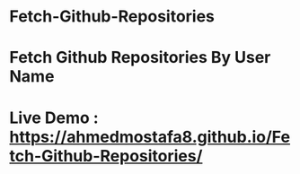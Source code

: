 # Fetch-Github-Repositories
# Fetch Github Repositories By User Name
# Live Demo : https://ahmedmostafa8.github.io/Fetch-Github-Repositories/

